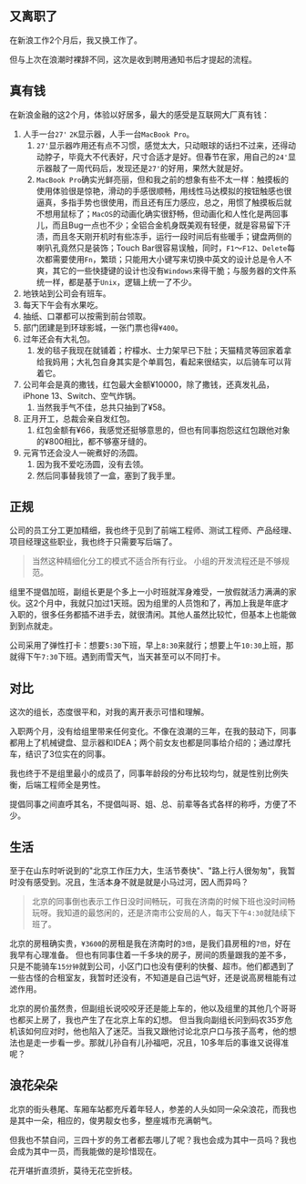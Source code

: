 ## 又离职了

在新浪工作2个月后，我又换工作了。

但与上次在浪潮时裸辞不同，这次是收到聘用通知书后才提起的流程。

## 真有钱

在新浪金融的这2个月，体验以好居多，最大的感受是互联网大厂真有钱：

1. 人手一台`27'` `2K`显示器，人手一台`MacBook Pro`。
    1. `27'`显示器咋用还有点不习惯，感觉太大，只动眼球的话扫不过来，还得动动脖子，毕竟大不代表好，尺寸合适才是好。但春节在家，用自己的`24'`显示器敲了一周代码后，发现还是`27'`的好用，果然大就是好。
    2. `MacBook Pro`确实光鲜亮丽，但和我之前的想象有些不太一样：触摸板的使用体验很是惊艳，滑动的手感很顺畅，用线性马达模拟的按钮触感也很逼真，多指手势也很使用，而且还有压力感应，总之，用惯了触摸板后就不想用鼠标了；`MacOS`的动画化确实很舒畅，但动画化和人性化是两回事儿，而且Bug一点也不少；全铝合金机身既美观有轻便，就是容易留下汗渍，而且冬天刚开机时有些冻手，运行一段时间后有些暖手；键盘两侧的喇叭孔竟然只是装饰；Touch Bar很容易误触，同时，`F1`～`F12`、`Delete`每次都需要使用`Fn`，繁琐；只能用大小键写来切换中英文的设计总是令人不爽，其它的一些快捷键的设计也没有`Windows`来得干脆；与服务器的文件系统一样，都是基于`Unix`，逻辑上统一了不少。
2. 地铁站到公司会有班车。
3. 每天下午会有水果吃。
4. 抽纸、口罩都可以按需到前台领取。
5. 部门团建是到环球影城，一张门票也得`¥400`。
6. 过年还会有大礼包。
    1. 发的毯子我现在就铺着；柠檬水、士力架早已下肚；天猫精灵等回家着拿给我妈用；大礼包自身其实是个单肩包，看起来很结实，以后骑车可以背着它。
7. 公司年会是真的撒钱，红包最大金额¥10000，除了撒钱，还真发礼品，iPhone 13、Switch、空气炸锅。
    1. 当然我手气不佳，总共只抽到了¥58。
8. 正月开工，总裁会亲自发红包。
    1. 红包金额有¥66，我感觉还挺够意思的，但也有同事抱怨这红包跟他对象的¥800相比，都不够塞牙缝的。
9. 元宵节还会没人一碗煮好的汤圆。
    1. 因为我不爱吃汤圆，没有去领。
    2. 然后同事替我领了一盒，塞到了我手里。

## 正规

公司的员工分工更加精细，我也终于见到了前端工程师、测试工程师、产品经理、项目经理这些职业，我也终于只需要写后端了。

> 当然这种精细化分工的模式不适合所有行业。
> 小组的开发流程还是不够规范。

组里不提倡加班，副组长更是个多上一小时班就浑身难受，一放假就活力满满的家伙。这2个月中，我就只加过1天班。因为组里的人员饱和了，再加上我是年底才入职的，很多任务都插不进手去，就很清闲。其他人虽然比较忙，但基本上也能做到到点就走。

公司采用了弹性打卡：想要`5:30`下班，早上`8:30`来就行；想要上午`10:30`上班，那就得下午`7:30`下班。遇到雨雪天气，当天甚至可以不同打卡。

## 对比

这次的组长，态度很平和，对我的离开表示可惜和理解。

入职两个月，没有给组里带来任何变化。不像在浪潮的三年，在我的鼓动下，同事都用上了机械键盘、显示器和IDEA；两个前女友也都是同事给介绍的；通过摩托车，结识了3位实在的同事。

我也终于不是组里最小的成员了，同事年龄段的分布比较均匀，就是性别比例失衡，后端工程师全是男性。

提倡同事之间直呼其名，不提倡叫哥、姐、总、前辈等各式各样的称呼，方便了不少。

## 生活

至于在山东时听说到的"北京工作压力大，生活节奏快"、"路上行人很匆匆"，我暂时没有感受到。况且，生活本身不就是就是小马过河，因人而异吗？

> 北京的同事倒也表示工作日没时间畅玩，可我在济南的时候下班也没时间畅玩呀。我知道的最悠闲的，还是济南市公安局的人，每天下午`4:30`就陆续下班了。

北京的房租确实贵，`¥3600`的房租是我在济南时的`3倍`，是我们县房租的`7倍`，好在我早有心理准备。 但也有同事住着一千多块的房子，房间的质量跟我的差不多，只是不能骑车`15分钟`就到公司，小区门口也没有便利的快餐、超市。他们都遇到了一些古怪的合租室友，我暂时还没有，不知道是自己运气好，还是说高房租能有过滤作用。

北京的房价虽然贵，但副组长说咬咬牙还是能上车的，他以及组里的其他几个哥哥也都买上房了，我也产生了在北京上车的幻想。 但当我向副组长问到码农35岁危机该如何应对时，他也陷入了迷茫。当我又跟他讨论北京户口与孩子高考，他的想法也是走一步看一步。那就儿孙自有儿孙福吧，况且，10多年后的事谁又说得准呢？

## 浪花朵朵

北京的街头巷尾、车厢车站都充斥着年轻人，参差的人头如同一朵朵浪花，而我也是其中一朵，相应的，俊男靓女也多，整座城市充满朝气。

但我也不禁自问，三四十岁的务工者都去哪儿了呢？我也会成为其中一员吗？我也会成为其中一员，而我能做的是珍惜现在。

花开堪折直须折，莫待无花空折枝。

